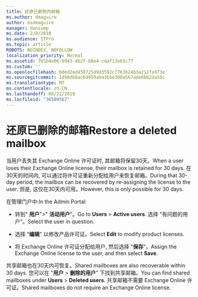 ```yaml
---
title: 还原已删除的邮箱
ms.author: dmaguire
author: msdmaguire
manager: dansimp
ms.date: 2/8/2018
ms.audience: ITPro
ms.topic: article
ROBOTS: NOINDEX, NOFOLLOW
localization_priority: Normal
ms.assetid: 7b5b4e06-6943-4b2f-b8e4-cdaf13e65c77
ms.custom: ''
ms.openlocfilehash: 6ded2ad450725d9d3592c7763b24b3a211fa973e
ms.sourcegitcommit: 1d98db8acb9959aba3b5e308a567ade6b62da56c
ms.translationtype: MT
ms.contentlocale: zh-CN
ms.lasthandoff: 08/22/2019
ms.locfileid: "36509567"
---
```

# <a name="restore-a-deleted-mailbox"></a><span data-ttu-id="829f8-102">还原已删除的邮箱</span><span class="sxs-lookup"><span data-stu-id="829f8-102">Restore a deleted mailbox</span></span>

<span data-ttu-id="829f8-103">当用户丢失其 Exchange Online 许可证时, 其邮箱将保留30天。</span><span class="sxs-lookup"><span data-stu-id="829f8-103">When a user loses their Exchange Online license, their mailbox is retained for 30 days.</span></span> <span data-ttu-id="829f8-104">在30天的时间内, 可以通过将许可证重新分配给用户来恢复邮箱。</span><span class="sxs-lookup"><span data-stu-id="829f8-104">During that 30-day period, the mailbox can be recovered by re-assigning the license to the user.</span></span> <span data-ttu-id="829f8-105">但是, 这仅在30天内可用。</span><span class="sxs-lookup"><span data-stu-id="829f8-105">However, this is only possible for 30 days.</span></span>
  
<span data-ttu-id="829f8-106">在管理门户中:</span><span class="sxs-lookup"><span data-stu-id="829f8-106">In the Admin Portal:</span></span>
  
- <span data-ttu-id="829f8-107">转到" **用户**"\>" **活动用户**"。</span><span class="sxs-lookup"><span data-stu-id="829f8-107">Go to **Users** \> **Active users**.</span></span> <span data-ttu-id="829f8-108">选择 "有问题的用户"。</span><span class="sxs-lookup"><span data-stu-id="829f8-108">Select the user in question.</span></span>

- <span data-ttu-id="829f8-109">选择 "**编辑**" 以修改产品许可证。</span><span class="sxs-lookup"><span data-stu-id="829f8-109">Select **Edit** to modify product licenses.</span></span>

- <span data-ttu-id="829f8-110">将 Exchange Online 许可证分配给用户, 然后选择 "**保存**"。</span><span class="sxs-lookup"><span data-stu-id="829f8-110">Assign the Exchange Online license to the user, and then select **Save**.</span></span>

<span data-ttu-id="829f8-111">共享邮箱也在30天内可恢复。</span><span class="sxs-lookup"><span data-stu-id="829f8-111">Shared mailboxes are also recoverable within 30 days.</span></span> <span data-ttu-id="829f8-112">您可以在 "**用户** \> **删除的用户**" 下找到共享邮箱。</span><span class="sxs-lookup"><span data-stu-id="829f8-112">You can find shared mailboxes under **Users** \> **Deleted users**.</span></span> <span data-ttu-id="829f8-113">共享邮箱不需要 Exchange Online 许可证。</span><span class="sxs-lookup"><span data-stu-id="829f8-113">Shared mailboxes do not require an Exchange Online license.</span></span>
  